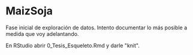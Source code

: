 # MaizSoja
Fase inicial de exploración de datos.
Intento documentar lo más posible a medida que voy adelantando.

En RStudio abrir 0_Tesis_Esqueleto.Rmd y darle "knit".
